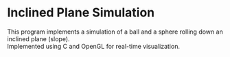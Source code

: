 # Inclined Plane Simulation

This program implements a simulation of a ball and a sphere rolling down an inclined plane (slope).  
Implemented using C and OpenGL for real-time visualization.

